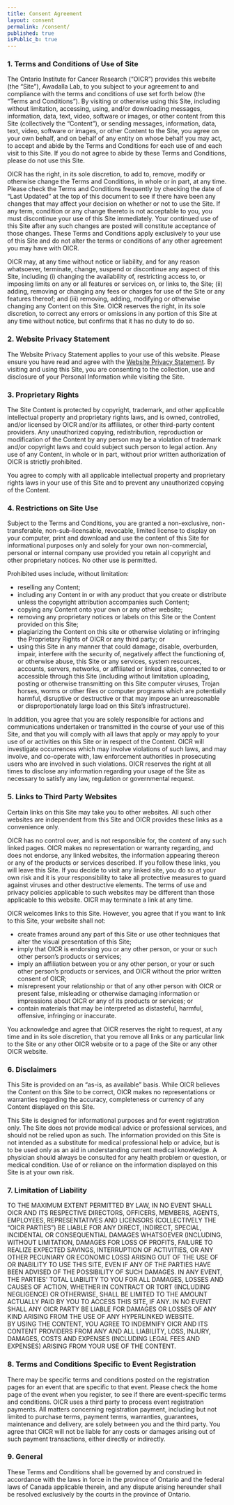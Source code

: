 ```yaml
---
title: Consent Agreement
layout: consent
permalink: /consent/
published: true
isPublic_b: true
---
```


### 1\. Terms and Conditions of Use of Site

The Ontario Institute for Cancer Research (“OICR”) provides this website (the “Site”), Awadalla Lab, to you subject to your agreement to and compliance with the terms and conditions of use set forth below (the “Terms and Conditions”). By visiting or otherwise using this Site, including without limitation, accessing, using, and/or downloading messages, information, data, text, video, software or images, or other content from this Site (collectively the “Content”), or sending messages, information, data, text, video, software or images, or other Content to the Site, you agree on your own behalf, and on behalf of any entity on whose behalf you may act, to accept and abide by the Terms and Conditions for each use of and each visit to this Site. If you do not agree to abide by these Terms and Conditions, please do not use this Site.

OICR has the right, in its sole discretion, to add to, remove, modify or otherwise change the Terms and Conditions, in whole or in part, at any time. Please check the Terms and Conditions frequently by checking the date of “Last Updated” at the top of this document to see if there have been any changes that may affect your decision on whether or not to use the Site. If any term, condition or any change thereto is not acceptable to you, you must discontinue your use of this Site immediately. Your continued use of this Site after any such changes are posted will constitute acceptance of those changes. These Terms and Conditions apply exclusively to your use of this Site and do not alter the terms or conditions of any other agreement you may have with OICR.

OICR may, at any time without notice or liability, and for any reason whatsoever, terminate, change, suspend or discontinue any aspect of this Site, including (i) changing the availability of, restricting access to, or imposing limits on any or all features or services on, or links to, the Site; (ii) adding, removing or changing any fees or charges for use of the Site or any features thereof; and (iii) removing, adding, modifying or otherwise changing any Content on this Site. OICR reserves the right, in its sole discretion, to correct any errors or omissions in any portion of this Site at any time without notice, but confirms that it has no duty to do so.

### 2\. Website Privacy Statement

The Website Privacy Statement applies to your use of this website. Please ensure you have read and agree with the [Website Privacy Statement](https://oicr.on.ca/website-privacy-statement). By visiting and using this Site, you are consenting to the collection, use and disclosure of your Personal Information while visiting the Site.

### 3\. Proprietary Rights

The Site Content is protected by copyright, trademark, and other applicable intellectual property and proprietary rights laws, and is owned, controlled, and/or licensed by OICR and/or its affiliates, or other third-party content providers. Any unauthorized copying, redistribution, reproduction or modification of the Content by any person may be a violation of trademark and/or copyright laws and could subject such person to legal action. Any use of any Content, in whole or in part, without prior written authorization of OICR is strictly prohibited.

You agree to comply with all applicable intellectual property and proprietary rights laws in your use of this Site and to prevent any unauthorized copying of the Content.

### 4\. Restrictions on Site Use

Subject to the Terms and Conditions, you are granted a non-exclusive, non-transferable, non-sub-licensable, revocable, limited license to display on your computer, print and download and use the content of this Site for informational purposes only and solely for your own non-commercial, personal or internal company use provided you retain all copyright and other proprietary notices. No other use is permitted.

Prohibited uses include, without limitation:

-   reselling any Content;
-   including any Content in or with any product that you create or distribute unless the copyright attribution accompanies such Content;
-   copying any Content onto your own or any other website;
-   removing any proprietary notices or labels on this Site or the Content provided on this Site;
-   plagiarizing the Content on this site or otherwise violating or infringing the Proprietary Rights of OICR or any third party; or
-   using this Site in any manner that could damage, disable, overburden, impair, interfere with the security of, negatively affect the functioning of, or otherwise abuse, this Site or any services, system resources, accounts, servers, networks, or affiliated or linked sites, connected to or accessible through this Site (including without limitation uploading, posting or otherwise transmitting on this Site computer viruses, Trojan horses, worms or other files or computer programs which are potentially harmful, disruptive or destructive or that may impose an unreasonable or disproportionately large load on this Site’s infrastructure).

In addition, you agree that you are solely responsible for actions and communications undertaken or transmitted in the course of your use of this Site, and that you will comply with all laws that apply or may apply to your use of or activities on this Site or in respect of the Content. OICR will investigate occurrences which may involve violations of such laws, and may involve, and co-operate with, law enforcement authorities in prosecuting users who are involved in such violations. OICR reserves the right at all times to disclose any information regarding your usage of the Site as necessary to satisfy any law, regulation or governmental request.

### 5\. Links to Third Party Websites

Certain links on this Site may take you to other websites. All such other websites are independent from this Site and OICR provides these links as a convenience only.

OICR has no control over, and is not responsible for, the content of any such linked pages. OICR makes no representation or warranty regarding, and does not endorse, any linked websites, the information appearing thereon or any of the products or services described. If you follow these links, you will leave this Site. If you decide to visit any linked site, you do so at your own risk and it is your responsibility to take all protective measures to guard against viruses and other destructive elements. The terms of use and privacy policies applicable to such websites may be different than those applicable to this website. OICR may terminate a link at any time.

OICR welcomes links to this Site. However, you agree that if you want to link to this Site, your website shall not:

-   create frames around any part of this Site or use other techniques that alter the visual presentation of this Site;
-   imply that OICR is endorsing you or any other person, or your or such other person’s products or services;
-   imply an affiliation between you or any other person, or your or such other person’s products or services, and OICR without the prior written consent of OICR;
-   misrepresent your relationship or that of any other person with OICR or present false, misleading or otherwise damaging information or impressions about OICR or any of its products or services; or
-   contain materials that may be interpreted as distasteful, harmful, offensive, infringing or inaccurate.

You acknowledge and agree that OICR reserves the right to request, at any time and in its sole discretion, that you remove all links or any particular link to the Site or any other OICR website or to a page of the Site or any other OICR website.

### 6\. Disclaimers

This Site is provided on an “as-is, as available” basis. While OICR believes the Content on this Site to be correct, OICR makes no representations or warranties regarding the accuracy, completeness or currency of any Content displayed on this Site.

This Site is designed for informational purposes and for event registration only. The Site does not provide medical advice or professional services, and should not be relied upon as such. The information provided on this Site is not intended as a substitute for medical professional help or advice, but is to be used only as an aid in understanding current medical knowledge. A physician should always be consulted for any health problem or question, or medical condition. Use of or reliance on the information displayed on this Site is at your own risk.

### 7\. Limitation of Liability

TO THE MAXIMUM EXTENT PERMITTED BY LAW, IN NO EVENT SHALL OICR AND ITS RESPECTIVE DIRECTORS, OFFICERS, MEMBERS, AGENTS, EMPLOYEES, REPRESENTATIVES AND LICENSORS (COLLECTIVELY THE “OICR PARTIES”) BE LIABLE FOR ANY DIRECT, INDIRECT, SPECIAL, INCIDENTAL OR CONSEQUENTIAL DAMAGES WHATSOEVER (INCLUDING, WITHOUT LIMITATION, DAMAGES FOR LOSS OF PROFITS, FAILURE TO REALIZE EXPECTED SAVINGS, INTERRUPTION OF ACTIVITIES, OR ANY OTHER PECUNIARY OR ECONOMIC LOSS) ARISING OUT OF THE USE OF OR INABILITY TO USE THIS SITE, EVEN IF ANY OF THE PARTIES HAVE BEEN ADVISED OF THE POSSIBILITY OF SUCH DAMAGES. IN ANY EVENT, THE PARTIES’ TOTAL LIABILITY TO YOU FOR ALL DAMAGES, LOSSES AND CAUSES OF ACTION, WHETHER IN CONTRACT OR TORT (INCLUDING NEGLIGENCE) OR OTHERWISE, SHALL BE LIMITED TO THE AMOUNT ACTUALLY PAID BY YOU TO ACCESS THIS SITE, IF ANY. IN NO EVENT SHALL ANY OICR PARTY BE LIABLE FOR DAMAGES OR LOSSES OF ANY KIND ARISING FROM THE USE OF ANY HYPERLINKED WEBSITE.   
BY USING THE CONTENT, YOU AGREE TO INDEMNIFY OICR AND ITS CONTENT PROVIDERS FROM ANY AND ALL LIABILITY, LOSS, INJURY, DAMAGES, COSTS AND EXPENSES (INCLUDING LEGAL FEES AND EXPENSES) ARISING FROM YOUR USE OF THE CONTENT.

### 8\. Terms and Conditions Specific to Event Registration

There may be specific terms and conditions posted on the registration pages for an event that are specific to that event. Please check the home page of the event when you register, to see if there are event-specific terms and conditions. OICR uses a third party to process event registration payments. All matters concerning registration payment, including but not limited to purchase terms, payment terms, warranties, guarantees, maintenance and delivery, are solely between you and the third party. You agree that OICR will not be liable for any costs or damages arising out of such payment transactions, either directly or indirectly.

### 9\. General

These Terms and Conditions shall be governed by and construed in accordance with the laws in force in the province of Ontario and the federal laws of Canada applicable therein, and any dispute arising hereunder shall be resolved exclusively by the courts in the province of Ontario.

